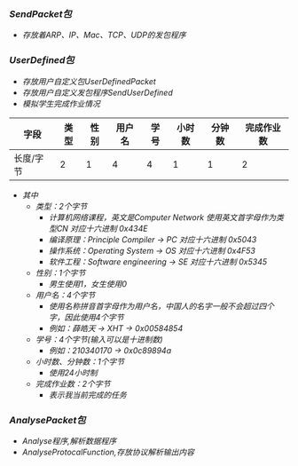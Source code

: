 ### *SendPacket包*
- *存放着ARP、IP、Mac、TCP、UDP的发包程序*
### *UserDefined包*
- *存放用户自定义包UserDefinedPacket*
- *存放用户自定义发包程序SendUserDefined*
- *模拟学生完成作业情况*

| 字段      | 类型 | 性别 | 用户名 | 学号 | 小时数 | 分钟数 | 完成作业数 |
|-----------|------|------|--------|------|------------------|------------------|------------|
| 长度/字节 | 2    | 1    | 4      | 4    | 1                | 1                | 2          |

- *其中*
  - *类型：2个字节*
    - *计算机网络课程，英文是Computer Network 使用英文首字母作为类型CN 对应十六进制 0x434E*
    - *编译原理：Principle Compiler -> PC 对应十六进制 0x5043*
    - *操作系统：Operating System -> OS 对应十六进制 0x4F53*
    - *软件工程：Software engineering -> SE 对应十六进制 0x5345*
  - *性别：1个字节*
    - *男生使用1，女生使用0*
  - *用户名：4个字节*
    - *使用名称拼音首字母作为用户名，中国人的名字一般不会超过四个字，因此使用4个字节*
    - *例如：薛皓天 -> XHT -> 0x00584854*
  - *学号：4个字节(输入可以是十进制数)*
    - *例如：210340170 -> 0x0c89894a*
  - *小时数、分钟数：1个字节*
    - *使用24小时制*
  - *完成作业数：2个字节*
    - *表示我当前完成的任务*
### *AnalysePacket包*
- *Analyse程序,解析数据程序*
- *AnalyseProtocalFunction,存放协议解析输出内容*
